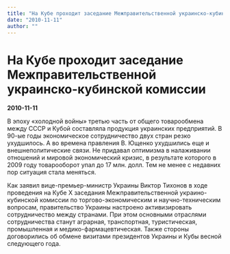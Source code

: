 ```yaml
---
title: "На Кубе проходит заседание Межправительственной украинско-кубинской комиссии"
date: "2010-11-11"
author: ""
---
```


# На Кубе проходит заседание Межправительственной украинско-кубинской комиссии

**2010-11-11** 

В эпоху «холодной войны» третью часть от общего товарообмена между СССР и Кубой составляла продукция украинских предприятий. В 90-ые годы экономическое сотрудничество двух стран резко ухудшилось. А во времена правления В. Ющенко ухудшились еще и внешнеполитические связи. Не придавал оптимизма в налаживании отношений и мировой экономический кризис, в результате которого в 2009 году товарооборот упал до 17 млн. долл. Тем не менее с недавних пор ситуация стала меняться.

Как заявил вице-премьер-министр Украины Виктор Тихонов в ходе проведения на Кубе Х заседания Межправительственной украино-кубинской комиссии по торгово-экономическим и научно-техническим вопросам, правительство Украины настроено активизировать сотрудничество между странами. При этом основными отраслями сотрудничества станут аграрная, транспортная, туристическая, промышленная и медико-фармацевтическая. Также стороны договорились об обмене визитами президентов Украины и Кубы весной следующего года.